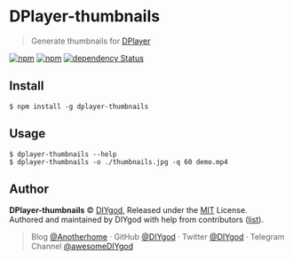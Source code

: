 # DPlayer-thumbnails

> Generate thumbnails for [DPlayer](https://github.com/MoePlayer/DPlayer)

[![npm](https://img.shields.io/npm/v/dplayer-thumbnails.svg?style=flat-square)](https://www.npmjs.com/package/dplayer-thumbnails)
[![npm](https://img.shields.io/npm/dt/dplayer-thumbnails.svg?style=flat-square)](https://www.npmjs.com/package/dplayer-thumbnails)
[![dependency Status](https://img.shields.io/david/MoePlayer/DPlayer-thumbnails.svg?style=flat-square)](https://david-dm.org/MoePlayer/DPlayer-thumbnails#info=dependencies)

## Install

```
$ npm install -g dplayer-thumbnails
```

## Usage
```
$ dplayer-thumbnails --help
$ dplayer-thumbnails -o ./thumbnails.jpg -q 60 demo.mp4
```

## Author

**DPlayer-thumbnails** © [DIYgod](https://github.com/DIYgod), Released under the [MIT](./LICENSE) License.<br>
Authored and maintained by DIYgod with help from contributors ([list](https://github.com/DIYgod/DPlayer-thumbnails/contributors)).

> Blog [@Anotherhome](https://www.anotherhome.net) · GitHub [@DIYgod](https://github.com/DIYgod) · Twitter [@DIYgod](https://twitter.com/DIYgod) · Telegram Channel [@awesomeDIYgod](https://t.me/awesomeDIYgod)